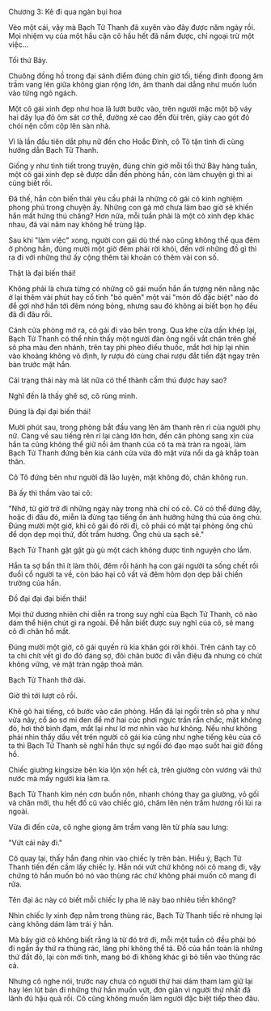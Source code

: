 




Chương 3: Kẻ đi qua ngàn bụi hoa


Vèo một cái, vậy mà Bạch Tử Thanh đã xuyên vào đây được năm ngày rồi. Mọi nhiệm vụ của một hầu cận cô hầu hết đã nắm được, chỉ ngoại trừ một việc...

Tối thứ Bảy.

Chuông đồng hồ trong đại sảnh điểm đúng chín giờ tối, tiếng đinh đoong âm trầm vang lên giữa không gian rộng lớn, âm thanh dai dẳng như muốn luồn vào từng ngõ ngách.

Một cô gái xinh đẹp như hoa lả lướt bước vào, trên người mặc một bộ váy hai dây lụa đỏ ôm sát cơ thể, đường xẻ cao đến đùi trên, giày cao gót đỏ chói nện cồm cộp lên sàn nhà.

Vì là lần đầu tiên dắt phụ nữ đến cho Hoắc Đình, cô Tô tận tình đi cùng hướng dẫn Bạch Tử Thanh.

Giống y như tình tiết trong truyện, đúng chín giờ mỗi tối thứ Bảy hàng tuần, một cô gái xinh đẹp sẽ được dẫn đến phòng hắn, còn làm chuyện gì thì ai cũng biết rồi.

Đã thế, hắn còn biến thái yêu cầu phải là những cô gái có kinh nghiệm phong phú trong chuyện ấy. Những con gà mờ chưa làm bao giờ sẽ khiến hắn mất hứng thú chăng? Hơn nữa, mỗi tuần phải là một cô xinh đẹp khác nhau, đã vài năm nay không hề trùng lặp.

Sau khi "làm việc" xong, người con gái dù thế nào cũng không thể qua đêm ở phòng hắn, đúng mười một giờ đêm phải rời khỏi, đến với những đồ gì thì ra đi với những thứ ấy cộng thêm tài khoản có thêm vài con số.

Thật là đại biến thái!

Không phải là chưa từng có những cô gái muốn hắn ấn tượng nên nằng nặc ở lại thêm vài phút hay cố tình "bỏ quên" một vài "món đồ đặc biệt" nào đó để gợi nhớ hắn tới đêm nóng bỏng, nhưng sau đó không ai biết bọn họ đều đã đi đâu rồi.

Cánh cửa phòng mở ra, cô gái đi vào bên trong. Qua khe cửa dần khép lại, Bạch Tử Thanh có thể nhìn thấy một người đàn ông ngồi vắt chân trên ghế sô pha màu đen nhánh, trên tay phì phèo điếu thuốc, mắt hơi híp lại nhìn vào khoảng không vô định, ly rượu đỏ cùng chai rượu đắt tiền đặt ngay trên bàn trước mặt hắn.

Cái trạng thái này mà lát nữa có thể thành cầm thú được hay sao?

Nghĩ đến là thấy ghê sợ, cô rùng mình.

Đúng là đại đại biến thái!

Mười phút sau, trong phòng bắt đầu vang lên âm thanh rên rỉ của người phụ nữ. Càng về sau tiếng rên rỉ lại càng lớn hơn, đến căn phòng sang xịn của hắn ta cũng không thể giữ nổi âm thanh của cô ta mà tràn ra ngoài, làm Bạch Tử Thanh đứng bên kia cánh cửa vừa đỏ mặt vừa nổi da gà khắp toàn thân.

Cô Tô đứng bên như người đã lão luyện, mặt không đỏ, chân không run.

Bà ấy thì thầm vào tai cô:

"Nhớ, từ giờ trở đi những ngày này trong nhà chỉ có cô. Cô có thể đứng đây, hoặc đi đâu đó, miễn là đừng tạo tiếng ồn ảnh hưởng hứng thú của ông chủ. Đúng mười một giờ, khi cô gái đó rời đi, cô phải có mặt tại phòng ông chủ để dọn dẹp mọi thứ, đốt trầm hương. Ông chủ ưa sạch sẽ."

Bạch Tử Thanh gật gật gù gù một cách không được tình nguyện cho lắm.

Hắn ta sợ bẩn thì ít làm thôi, đêm rồi hành hạ con gái người ta sống chết rồi đuổi cổ người ta về, còn báo hại cô vất vả đêm hôm dọn dẹp bãi chiến trường của hắn.

Đồ đại đại đại biến thái!

Mọi thứ đương nhiên chỉ diễn ra trong suy nghĩ của Bạch Tử Thanh, cô nào dám thể hiện chút gì ra ngoài. Để hắn biết được suy nghĩ của cô, sẽ mang cô đi chăn hổ mất.

Đúng mười một giờ, cô gái quyến rũ kia khăn gói rời khỏi. Trên cánh tay cô ta chi chít vết gì đo đỏ đáng sợ, đôi chân bước đi vẫn điệu đà nhưng có chút không vững, vẻ mặt tràn ngập thoả mãn.

Bạch Tử Thanh thở dài.

Giờ thì tới lượt cô rồi.

Khẽ gõ hai tiếng, cô bước vào căn phòng. Hắn đã lại ngồi trên sô pha y như vừa nãy, cổ áo sơ mi đen để mở hai cúc phơi ngực trần rắn chắc, mặt không đỏ, hơi thở bình đạm, mắt lại như lơ mơ nhìn vào hư không. Nếu như không phải nhìn thấy dấu vết trên người cô gái kia cũng như nghe tiếng kêu của cô ta thì Bạch Tử Thanh sẽ nghĩ hắn thực sự ngồi đó đạo mạo suốt hai giờ đồng hồ.

Chiếc giường kingsize bên kia lộn xộn hết cả, trên giường còn vương vãi thứ nước mà mấy người kia làm ra.

Bạch Tử Thanh kìm nén cơn buồn nôn, nhanh chóng thay ga giường, vỏ gối và chăn mới, thu hết đồ cũ vào chiếc giỏ, châm lên nén trầm hương rồi lùi ra ngoài.

Vừa đi đến cửa, cô nghe giọng âm trầm vang lên từ phía sau lưng:

"Vứt cái này đi."

Cô quay lại, thấy hắn đang nhìn vào chiếc ly trên bàn. Hiểu ý, Bạch Tử Thanh tiến đến cầm lấy chiếc ly. Hắn nói vứt chứ không nói cô mang đi, vậy chứng tỏ hắn muốn bỏ nó vào thùng rác chứ không phải muốn cô mang đi rửa.

Tên đại ác này có biết mỗi chiếc ly pha lê này bao nhiêu tiền không?

Nhìn chiếc ly xinh đẹp nằm trong thùng rác, Bạch Tử Thanh tiếc rẻ nhưng lại càng không dám làm trái ý hắn.

Mà bây giờ cô không biết rằng là từ đó trở đi, mỗi một tuần cô đều phải bỏ đi ngần ấy thứ ra thùng rác, lãng phí không thể tả. Đồ của hắn toàn là những thứ đắt đỏ, lại còn mới tinh, mang bỏ đi không khác gì bỏ tiền vào thùng rác cả.

Nhưng cô nghe nói, trước nay chưa có người thứ hai dám tham lam giữ lại hay lén lút bán đi những thứ hắn muốn vứt, đơn giản vì người thứ nhất đã lãnh đủ hậu quả rồi. Cô cũng không muốn làm người đặc biệt tiếp theo đâu.




